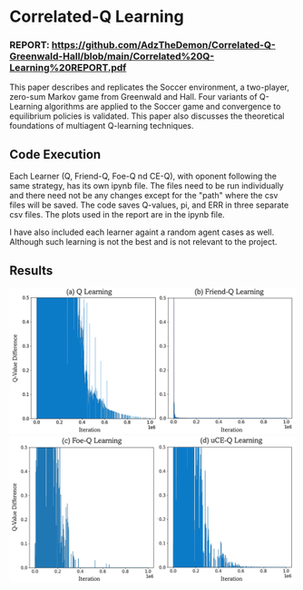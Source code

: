 # Correlated-Q Learning

### REPORT: https://github.com/AdzTheDemon/Correlated-Q-Greenwald-Hall/blob/main/Correlated%20Q-Learning%20REPORT.pdf

This paper describes and replicates the Soccer environment, a two-player, zero-sum Markov game from Greenwald and Hall. Four variants of Q-Learning algorithms are applied to the Soccer game and convergence to equilibrium policies is validated. This paper also discusses the theoretical foundations of multiagent Q-learning techniques.

## Code Execution

Each Learner (Q, Friend-Q, Foe-Q nd CE-Q), with oponent following the same strategy, has its own ipynb file. The files need to be run individually and there need not be any changes except for the "path" where the csv files will be saved. The code saves Q-values, pi, and ERR in three separate csv files. The plots used in the report are in the ipynb file.

I have also included each learner againt a random agent cases as well. Although such learning is not the best and is not relevant to the project.

## Results
<img src="Q-FQ_.PNG" width=600>
<img src="FoeQ_CEQ.PNG" width=600>
